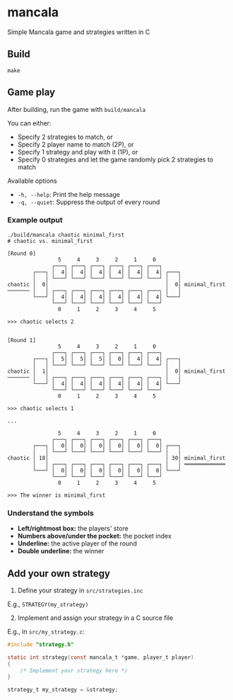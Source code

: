 # mancala
Simple Mancala game and strategies written in C

## Build

```
make
```

## Game play

After building, run the game with `build/mancala`

You can either:

- Specify 2 strategies to match, or
- Specify 2 player name to match (2P), or
- Specify 1 strategy and play with it (1P), or
- Specify 0 strategies and let the game randomly pick 2 strategies to match

Available options

- `-h, --help`: Print the help message
- `-q, --quiet`: Suppress the output of every round

### Example output

```
./build/mancala chaotic minimal_first
# chaotic vs. minimal_first

[Round 0]
                5     4     3     2     1     0   
              ┌───┐ ┌───┐ ┌───┐ ┌───┐ ┌───┐ ┌───┐ 
        ┌───┐ │  4│ │  4│ │  4│ │  4│ │  4│ │  4│ ┌───┐ 
        │   │ └───┘ └───┘ └───┘ └───┘ └───┘ └───┘ │   │ 
chaotic │  0│                                     │  0│ minimal_first
─────── │   │ ┌───┐ ┌───┐ ┌───┐ ┌───┐ ┌───┐ ┌───┐ │   │ 
        └───┘ │  4│ │  4│ │  4│ │  4│ │  4│ │  4│ └───┘ 
              └───┘ └───┘ └───┘ └───┘ └───┘ └───┘ 
                0     1     2     3     4     5   

>>> chaotic selects 2


[Round 1]
                5     4     3     2     1     0   
              ┌───┐ ┌───┐ ┌───┐ ┌───┐ ┌───┐ ┌───┐ 
        ┌───┐ │  5│ │  5│ │  5│ │  0│ │  4│ │  4│ ┌───┐ 
        │   │ └───┘ └───┘ └───┘ └───┘ └───┘ └───┘ │   │ 
chaotic │  1│                                     │  0│ minimal_first
─────── │   │ ┌───┐ ┌───┐ ┌───┐ ┌───┐ ┌───┐ ┌───┐ │   │ 
        └───┘ │  4│ │  4│ │  4│ │  4│ │  4│ │  4│ └───┘ 
              └───┘ └───┘ └───┘ └───┘ └───┘ └───┘ 
                0     1     2     3     4     5   

>>> chaotic selects 1

...

                5     4     3     2     1     0   
              ┌───┐ ┌───┐ ┌───┐ ┌───┐ ┌───┐ ┌───┐ 
        ┌───┐ │  0│ │  0│ │  0│ │  0│ │  0│ │  0│ ┌───┐ 
        │   │ └───┘ └───┘ └───┘ └───┘ └───┘ └───┘ │   │ 
chaotic │ 18│                                     │ 30│ minimal_first
        │   │ ┌───┐ ┌───┐ ┌───┐ ┌───┐ ┌───┐ ┌───┐ │   │ ═════════════
        └───┘ │  0│ │  0│ │  0│ │  0│ │  0│ │  0│ └───┘ 
              └───┘ └───┘ └───┘ └───┘ └───┘ └───┘ 
                0     1     2     3     4     5   

>>> The winner is minimal_first

```

### Understand the symbols

- **Left/rightmost box:** the players' store
- **Numbers above/under the pocket:** the pocket index
- **Underline:** the active player of the round
- **Double underline:** the winner

## Add your own strategy

1. Define your strategy in `src/strategies.inc`

  E.g., `STRATEGY(my_strategy)`

2. Implement and assign your strategy in a C source file

  E.g., in `src/my_strategy.c`:

  ```c
  #include "strategy.h"

  static int strategy(const mancala_t *game, player_t player)
  {
      /* Implement your strategy here */
  }

  strategy_t my_strategy = &strategy;
  ```
